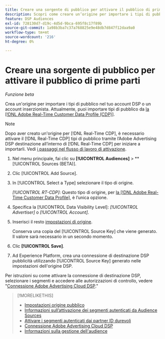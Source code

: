 ```yaml
---
title: Creare una sorgente di pubblico per attivare il pubblico di prime parti
description: Scopri come creare un’origine per importare i tipi di pubblico nel tuo account o in un account inserzionista.
feature: DSP Audiences
exl-id: 728130d7-d19c-4d5d-9bca-695f8c17f89b
source-git-commit: 1a98b3ba7c37a768825e9e48db7d847f12daa9a0
workflow-type: tm+mt
source-wordcount: '216'
ht-degree: 0%

---
```


# Creare una sorgente di pubblico per attivare il pubblico di prime parti

*Funzione beta*

<!-- Will this remain for admin users/Adobe account teams only? -->

Crea un&#39;origine per importare i tipi di pubblico nel tuo account DSP o un account inserzionista. Attualmente, puoi importare tipi di pubblico da [la [!DNL Adobe Real-Time Customer Data Profile (CDP)]](https://experienceleague.adobe.com/docs/experience-platform/rtcdp/overview.html).

>[!NOTE]
>
>Dopo aver creato un&#39;origine per [!DNL Real-Time CDP], è necessario attivare il [!DNL Real-Time CDP] tipi di pubblico tramite l’Adobe Advertising DSP destinazione all’interno di [!DNL Real-Time CDP] per iniziare a importarli. Vedi [i passaggi nel flusso di lavoro di attivazione](source-about.md#workflow-sources).

1. Nel menu principale, fai clic su **[!UICONTROL Audiences]** > **[!UICONTROL Sources (BETA)].

1. Clic [!UICONTROL Add Source].

1. In [!UICONTROL Select a Type] selezionare il tipo di origine.

   *[!UICONTROL RT-CDP]*: Questo tipo di origine, per [la [!DNL Adobe Real-Time Customer Data Profile]](source-about.md), è l’unica opzione.

1. Specifica la [!UICONTROL Data Visibility Level]: *[!UICONTROL Advertiser]* o *[!UICONTROL Account]*.

1. Inserisci il resto [impostazioni di origine](source-settings.md).

   Conserva una copia del [!UICONTROL Source Key] che viene generato. Il valore sarà necessario in un secondo momento.

1. Clic **[!UICONTROL Save]**.

1. Ad Experience Platform, crea una connessione di destinazione DSP pubblicità utilizzando [!UICONTROL Source Key] generato nelle impostazioni dell&#39;origine DSP.

Per istruzioni su come attivare la connessione di destinazione DSP, selezionare i segmenti e accedere alle autorizzazioni di controllo, vedere &quot;[Connessione Adobe Advertising Cloud DSP](https://experienceleague.adobe.com/docs/experience-platform/destinations/catalog/advertising/adobe-advertising-connection.html).&quot;

>[!MORELIKETHIS]
>
>* [Impostazioni origine pubblico](source-settings.md)
>* [Informazioni sull’attivazione dei segmenti autenticati da Audience Sources](source-about.md)
>* [Attivare i segmenti autenticati dai partner ID durevoli](source-durable-id.md)<!-- title?-->
>* [Connessione Adobe Advertising Cloud DSP](https://experienceleague.adobe.com/docs/experience-platform/destinations/catalog/advertising/adobe-advertising-connection.html)
>* [Informazioni sulla gestione dell&#39;audience](/help/dsp/audiences/audience-about.md)

